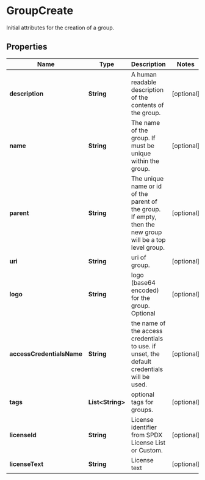 

# GroupCreate

Initial attributes for the creation of a group.

## Properties

| Name | Type | Description | Notes |
|------------ | ------------- | ------------- | -------------|
|**description** | **String** | A human readable description of the contents of the group. |  [optional] |
|**name** | **String** | The name of the group. If must be unique within the group. |  [optional] |
|**parent** | **String** | The unique name or id of the parent of the group. If empty, then the new group will be a top level group. |  [optional] |
|**uri** | **String** | uri of group. |  [optional] |
|**logo** | **String** | logo (base64 encoded) for the group. Optional |  [optional] |
|**accessCredentialsName** | **String** | the name of the access credentials to use. if unset, the default credentials will be used. |  [optional] |
|**tags** | **List&lt;String&gt;** | optional tags for groups. |  [optional] |
|**licenseId** | **String** | License identifier from SPDX License List or Custom. |  [optional] |
|**licenseText** | **String** | License text |  [optional] |



